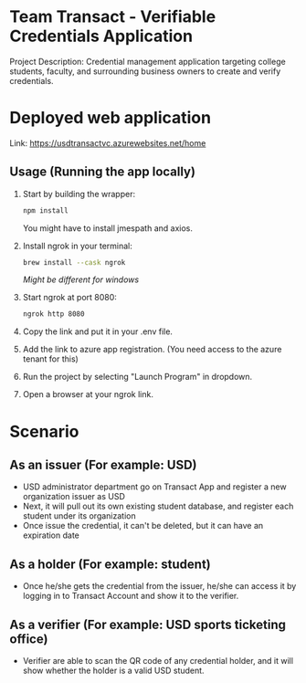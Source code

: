 # Team Transact - Verifiable Credentials Application

Project Description: Credential management application targeting college students, faculty, and surrounding business owners to create and verify credentials.

# Deployed web application
   
  Link: https://usdtransactvc.azurewebsites.net/home
    

## Usage (Running the app locally)

1. Start by building the wrapper:

    ```bash
    npm install
    ```
    You might have to install jmespath and axios.

2. Install ngrok in your terminal:

    ```bash
    brew install --cask ngrok
    ```
    *Might be different for windows*

3. Start ngrok at port 8080:

     ```bash
    ngrok http 8080
    ```
4. Copy the link and put it in your .env file.

5. Add the link to azure app registration. (You need access to the azure tenant for this)

6. Run the project by selecting "Launch Program" in dropdown.

7. Open a browser at your ngrok link.

# Scenario 

## As an issuer (For example: USD) 

- USD administrator department go on Transact App and register a new organization issuer as USD 
- Next, it will pull out its own existing student database, and register each student under its organization 
- Once issue the credential, it can't be deleted, but it can have an expiration date 

## As a holder (For example: student) 

- Once he/she gets the credential from the issuer, he/she can access it by logging in to Transact Account and show it to the verifier. 

## As a verifier (For example: USD sports ticketing office) 

- Verifier are able to scan the QR code of any credential holder, and it will show whether the holder is a valid USD student. 
